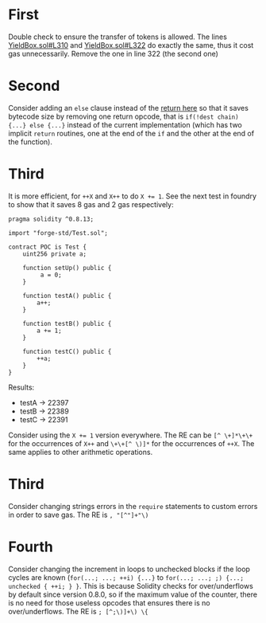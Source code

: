 # First
Double check to ensure the transfer of tokens is allowed. The lines [YieldBox.sol#L310](https://github.com/Tapioca-DAO/YieldBox/blob/f5ad271b2dcab8b643b7cf622c2d6a128e109999/contracts/YieldBox.sol#L310) and [YieldBox.sol#L322](https://github.com/Tapioca-DAO/YieldBox/blob/f5ad271b2dcab8b643b7cf622c2d6a128e109999/contracts/YieldBox.sol#L322) do exactly the same, thus it cost gas unnecessarily. Remove the one in line 322 (the second one)

# Second
Consider adding an `else` clause instead of the [return here](https://github.com/Tapioca-DAO/tapioca-periph-audit/blob/023751a4e987cf7c203ab25d3abba58f7344f213/contracts/Magnetar/modules/MagnetarMarketModule.sol#L698) so that it saves bytecode size by removing one return opcode, that is `if(!dest chain) {...} else {...}` instead of the current implementation (which has two implicit `return` routines, one at the end of the `if` and the other at the end of the function). 

# Third 
It is more efficient, for `++X` and `X++` to do `X += 1`. See the next test in foundry to show that it saves 8 gas and 2 gas respectively:

```
pragma solidity ^0.8.13;

import "forge-std/Test.sol";

contract POC is Test {
    uint256 private a;

    function setUp() public {
         a = 0;
    }

    function testA() public {
        a++;
    }

    function testB() public {
        a += 1;
    }

    function testC() public {
        ++a;
    }
}
```

Results:

- testA -> 22397
- testB -> 22389
- testC -> 22391

Consider using the `X += 1` version everywhere. The RE can be `[^ \+]*\+\+` for the occurrences of `X++` and `\+\+[^ \)]*` for the occurrences of `++X`. The same applies to other arithmetic operations.

# Third
Consider changing strings errors in the `require` statements to custom errors in order to save gas. The RE is `, "[^"]+"\)` 

# Fourth
Consider changing the increment in loops to unchecked blocks if the loop cycles are known (`for(...; ...; ++i) {...}` to `for(...; ...; ;) {...; unchecked { ++i; } }`. This is because Solidity checks for over/underflows by default since version 0.8.0, so if the maximum value of the counter, there is no need for those useless opcodes that ensures there is no over/underflows. The RE is `; [^;\)]+\) \{`